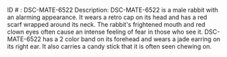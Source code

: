 ID # : DSC-MATE-6522
Description: DSC-MATE-6522 is a male rabbit with an alarming appearance. It wears a retro cap on its head and has a red scarf wrapped around its neck. The rabbit's frightened mouth and red clown eyes often cause an intense feeling of fear in those who see it. DSC-MATE-6522 has a 2 color band on its forehead and wears a jade earring on its right ear. It also carries a candy stick that it is often seen chewing on.